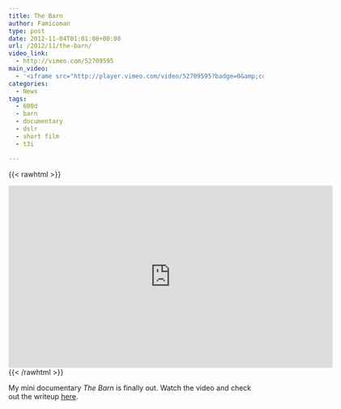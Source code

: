 ```yaml
---
title: The Barn
author: Famicoman
type: post
date: 2012-11-04T01:01:08+00:00
url: /2012/11/the-barn/
video_link:
  - http://vimeo.com/52709595
main_video:
  - '<iframe src="http://player.vimeo.com/video/52709595?badge=0&amp;color=ffffff" width="500" height="281" frameborder="0" webkitAllowFullScreen mozallowfullscreen allowFullScreen></iframe>'
categories:
  - News
tags:
  - 600d
  - barn
  - documentary
  - dslr
  - short film
  - t3i

---
```


{{< rawhtml >}}
<iframe title="vimeo-player" src="https://player.vimeo.com/video/52709595" width="640" height="360" frameborder="0" allowfullscreen></iframe>
{{< /rawhtml >}}

My mini documentary _The Barn_ is finally out. Watch the video and check out the writeup [here][1].

 [1]: http://famicoman.com/2012/11/03/rethinking-video-part-three/ "Rethinking Video Part Three"